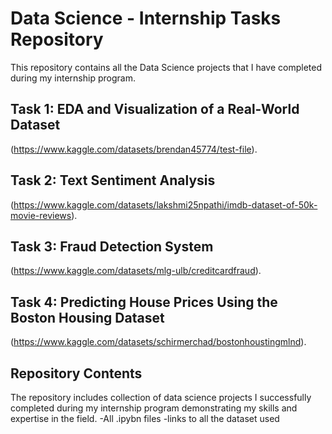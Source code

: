 # Data Science - Internship Tasks Repository

This repository contains all the Data Science projects that I have completed during my internship program.

## Task 1: EDA and Visualization of a Real-World Dataset
(https://www.kaggle.com/datasets/brendan45774/test-file).

## Task 2: Text Sentiment Analysis
(https://www.kaggle.com/datasets/lakshmi25npathi/imdb-dataset-of-50k-movie-reviews).

## Task 3: Fraud Detection System
(https://www.kaggle.com/datasets/mlg-ulb/creditcardfraud).

## Task 4: Predicting House Prices Using the Boston Housing Dataset
(https://www.kaggle.com/datasets/schirmerchad/bostonhoustingmlnd).


## Repository Contents

The repository includes collection of data science projects I successfully completed during my internship program demonstrating my skills and expertise in the field.
-All .ipybn files
-links to all the dataset used
```sh
